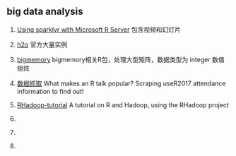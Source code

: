 ## big data analysis

1. [Using sparklyr with Microsoft R Server](http://blog.revolutionanalytics.com/big-data/)  包含视频和幻灯片

2. [h2o](https://github.com/h2oai/h2o-3/tree/master/h2o-r/demos) 官方大量实例

3. [bigmemory](http://www.cybaea.net/journal/2010/08/05/Big-data-for-R/) bigmemory相关R包，处理大型矩阵，数据类型为 integer 数值矩阵

4. [数据抓取](http://deanattali.com/blog/user2017/) What makes an R talk popular? Scraping useR2017 attendance information to find out!

5. [RHadoop-tutorial](https://github.com/andrie/RHadoop-tutorial) A tutorial on R and Hadoop, using the RHadoop project

6. []()

7. []()

8. []()
